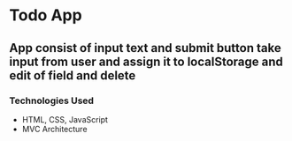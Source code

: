 # Todo App

## App consist of input text and submit button take input from user and assign it to localStorage and edit of field and delete 
 
### Technologies Used
- HTML, CSS, JavaScript
- MVC Architecture
  
 
